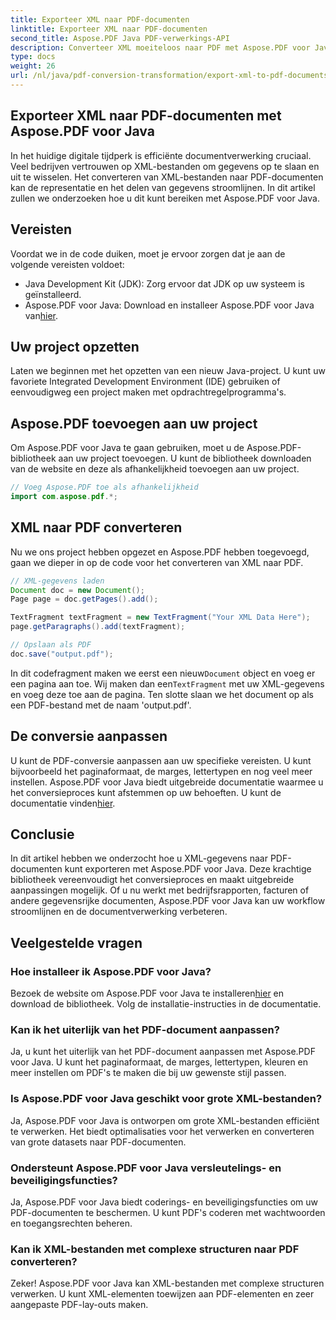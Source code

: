 ```yaml
---
title: Exporteer XML naar PDF-documenten
linktitle: Exporteer XML naar PDF-documenten
second_title: Aspose.PDF Java PDF-verwerkings-API
description: Converteer XML moeiteloos naar PDF met Aspose.PDF voor Java. Stroomlijn de weergave en het delen van gegevens. Ontdek hoe u dit doet in deze uitgebreide handleiding.
type: docs
weight: 26
url: /nl/java/pdf-conversion-transformation/export-xml-to-pdf-documents/
---
```


## Exporteer XML naar PDF-documenten met Aspose.PDF voor Java

In het huidige digitale tijdperk is efficiënte documentverwerking cruciaal. Veel bedrijven vertrouwen op XML-bestanden om gegevens op te slaan en uit te wisselen. Het converteren van XML-bestanden naar PDF-documenten kan de representatie en het delen van gegevens stroomlijnen. In dit artikel zullen we onderzoeken hoe u dit kunt bereiken met Aspose.PDF voor Java.

## Vereisten

Voordat we in de code duiken, moet je ervoor zorgen dat je aan de volgende vereisten voldoet:

- Java Development Kit (JDK): Zorg ervoor dat JDK op uw systeem is geïnstalleerd.
-  Aspose.PDF voor Java: Download en installeer Aspose.PDF voor Java van[hier](https://releases.aspose.com/pdf/java/).

## Uw project opzetten

Laten we beginnen met het opzetten van een nieuw Java-project. U kunt uw favoriete Integrated Development Environment (IDE) gebruiken of eenvoudigweg een project maken met opdrachtregelprogramma's. 

## Aspose.PDF toevoegen aan uw project

Om Aspose.PDF voor Java te gaan gebruiken, moet u de Aspose.PDF-bibliotheek aan uw project toevoegen. U kunt de bibliotheek downloaden van de website en deze als afhankelijkheid toevoegen aan uw project.

```java
// Voeg Aspose.PDF toe als afhankelijkheid
import com.aspose.pdf.*;
```

## XML naar PDF converteren

Nu we ons project hebben opgezet en Aspose.PDF hebben toegevoegd, gaan we dieper in op de code voor het converteren van XML naar PDF.

```java
// XML-gegevens laden
Document doc = new Document();
Page page = doc.getPages().add();

TextFragment textFragment = new TextFragment("Your XML Data Here");
page.getParagraphs().add(textFragment);

// Opslaan als PDF
doc.save("output.pdf");
```

 In dit codefragment maken we eerst een nieuw`Document` object en voeg er een pagina aan toe. Wij maken dan een`TextFragment` met uw XML-gegevens en voeg deze toe aan de pagina. Ten slotte slaan we het document op als een PDF-bestand met de naam 'output.pdf'.

## De conversie aanpassen

 U kunt de PDF-conversie aanpassen aan uw specifieke vereisten. U kunt bijvoorbeeld het paginaformaat, de marges, lettertypen en nog veel meer instellen. Aspose.PDF voor Java biedt uitgebreide documentatie waarmee u het conversieproces kunt afstemmen op uw behoeften. U kunt de documentatie vinden[hier](https://reference.aspose.com/pdf/java/).

## Conclusie

In dit artikel hebben we onderzocht hoe u XML-gegevens naar PDF-documenten kunt exporteren met Aspose.PDF voor Java. Deze krachtige bibliotheek vereenvoudigt het conversieproces en maakt uitgebreide aanpassingen mogelijk. Of u nu werkt met bedrijfsrapporten, facturen of andere gegevensrijke documenten, Aspose.PDF voor Java kan uw workflow stroomlijnen en de documentverwerking verbeteren.

## Veelgestelde vragen

### Hoe installeer ik Aspose.PDF voor Java?

 Bezoek de website om Aspose.PDF voor Java te installeren[hier](https://releases.aspose.com/pdf/java/) en download de bibliotheek. Volg de installatie-instructies in de documentatie.

### Kan ik het uiterlijk van het PDF-document aanpassen?

Ja, u kunt het uiterlijk van het PDF-document aanpassen met Aspose.PDF voor Java. U kunt het paginaformaat, de marges, lettertypen, kleuren en meer instellen om PDF's te maken die bij uw gewenste stijl passen.

### Is Aspose.PDF voor Java geschikt voor grote XML-bestanden?

Ja, Aspose.PDF voor Java is ontworpen om grote XML-bestanden efficiënt te verwerken. Het biedt optimalisaties voor het verwerken en converteren van grote datasets naar PDF-documenten.

### Ondersteunt Aspose.PDF voor Java versleutelings- en beveiligingsfuncties?

Ja, Aspose.PDF voor Java biedt coderings- en beveiligingsfuncties om uw PDF-documenten te beschermen. U kunt PDF's coderen met wachtwoorden en toegangsrechten beheren.

### Kan ik XML-bestanden met complexe structuren naar PDF converteren?

Zeker! Aspose.PDF voor Java kan XML-bestanden met complexe structuren verwerken. U kunt XML-elementen toewijzen aan PDF-elementen en zeer aangepaste PDF-lay-outs maken.